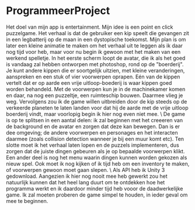 # ProgrammeerProject
Het doel van mijn app is entertainment. Mijn idee is een point en click puzzelgame. Het verhaal is dat de gebruiker een kip speelt die gevangen zit in een legbatterij op de maan in een dystopische toekomst. Mijn plan is om later een kleine animatie te maken om het verhaal uit te leggen als ik daar nog tijd voor heb, maar voor nu begin ik gewoon met het maken van een werkend spelletje. In het eerste scherm loopt de avatar, die ik als het goed is vandaag zal hebben ontworpen met photoshop, rond op de "boerderij". Je kunt andere kippen die er soortgelijk uitzien, met kleine veranderingen, aanspreken en een stuk of vier voorwerpen oprapen. Eén van de kippen vertelt dat er op aarde een vrije uitloop-boederij is waar kippen goed worden behandeld. Met de voorwerpen kun je in de machinekamer komen en daar, na nog een puzzeltje, een ruimteschip bouwen. Daarmee vlieg je weg. Vervolgens zou ik de game willen uitbreiden door de kip steeds op de verkeerde planeten te laten landen voor dat hij de aarde met de vrije uitloop boerderij vindt, maar voorlopig begin ik hier nog even niet mee. \\
De game is op te splitsen in een aantal delen: ik zal beginnen met het creeeren van de background en de avatar en zorgen dat deze kan bewegen. Dan is er dee omgeving; de andere voorwerpen en personages en het interacten daarmee (zoals collision detection wanneer je bij een muur komt etc). Ten slotte moet ik het verhaal laten lopen en de puzzels implementeren, dus zorgen dat de juiste dingen gebeuren als je op bepaalde voorwerpen klikt. Een ander deel is nog het menu waarin dingen kunnen worden gekozen als nieuw spel. Ook moet ik nog kijken of ik tijd heb om een inventory te maken, of voorwerpen gewoon moet gaan slepen. \\
Als API heb ik Unity 3 gedownload. Aangezien ik hier nog nooit mee heb gewerkt zou het natuurlijk kunnen dat het heel lang duurt om te ontdekken hoe het programma werkt en ik daardoor minder tijd heb vooor de daadwerkelijke game. Ik zal moeten proberen de game simpel te houden, in ieder geval om mee te beginnen.  



